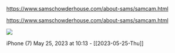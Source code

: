 https://www.samschowderhouse.com/about-sams/samcam.html

https://www.samschowderhouse.com/about-sams/samcam.html

![](<file:///Users/johnoleary/Library/Mobile Documents/iCloud~is~workflow~my~workflows/Documents/Screenshots/2023-05-25 101304.png>)

iPhone (7)
May 25, 2023 at 10:13 - [[2023-05-25-Thu]]

